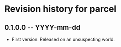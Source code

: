 # Revision history for parcel

## 0.1.0.0 -- YYYY-mm-dd

* First version. Released on an unsuspecting world.
